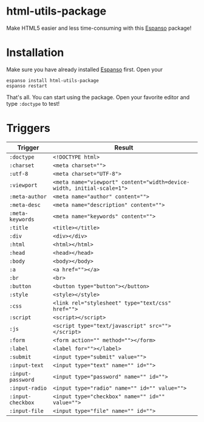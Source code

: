 # html-utils-package

Make HTML5 easier and less time-consuming with this [Espanso](https://espanso.org/) package!

# Installation

Make sure you have already installed [Espanso](https://espanso.org/install/) first. Open your

```
espanso install html-utils-package
espanso restart
```

That's all. You can start using the package. Open your favorite editor and type `:doctype` to test!

# Triggers

| Trigger  | Result |
| ------------- | ------------- |
| `:doctype` | `<!DOCTYPE html>` |
| `:charset` | `<meta charset="">` |
| `:utf-8` | `<meta charset="UTF-8">` |
| `:viewport` | `<meta name="viewport" content="width=device-width, initial-scale=1">` |
| `:meta-author` | `<meta name="author" content="">` |
| `:meta-desc` | `<meta name="description" content="">` |
| `:meta-keywords` | `<meta name="keywords" content="">` |
| `:title` | `<title></title>` |
| `:div` | `<div></div>` |
| `:html` | `<html></html>` |
| `:head` | `<head></head>` |
| `:body` | `<body></body>` |
| `:a` | `<a href=""></a>` |
| `:br` | `<br>` |
| `:button` | `<button type="button"></button> ` |
| `:style` | `<style></style>` |
| `:css` | `<link rel="stylesheet" type="text/css" href="">` |
| `:script` | `<script></script>` |
| `:js` | `<script type="text/javascript" src=""></script>` |
| `:form` | `<form action="" method=""></form>` |
| `:label` | `<label for=""></label>` |
| `:submit` | `<input type="submit" value="">` |
| `:input-text` | `<input type="text" name="" id="">` |
| `:input-password` | `<input type="password" name="" id="">` |
| `:input-radio` | `<input type="radio" name="" id="" value="">` |
| `:input-checkbox` | `<input type="checkbox" name="" id="" value="">` |
| `:input-file` | `<input type="file" name="" id="">` |